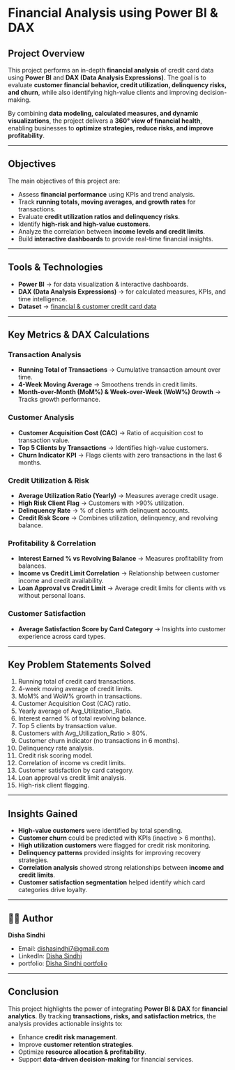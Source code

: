 # Financial Analysis using Power BI & DAX

##  Project Overview

This project performs an in-depth **financial analysis** of credit card data using **Power BI** and **DAX (Data Analysis Expressions)**. The goal is to evaluate **customer financial behavior, credit utilization, delinquency risks, and churn**, while also identifying high-value clients and improving decision-making.

By combining **data modeling, calculated measures, and dynamic visualizations**, the project delivers a **360° view of financial health**, enabling businesses to **optimize strategies, reduce risks, and improve profitability**.

---

##  Objectives

The main objectives of this project are:

* Assess **financial performance** using KPIs and trend analysis.
* Track **running totals, moving averages, and growth rates** for transactions.
* Evaluate **credit utilization ratios and delinquency risks**.
* Identify **high-risk and high-value customers**.
* Analyze the correlation between **income levels and credit limits**.
* Build **interactive dashboards** to provide real-time financial insights.

---

##  Tools & Technologies

* **Power BI** → for data visualization & interactive dashboards.
* **DAX (Data Analysis Expressions)** → for calculated measures, KPIs, and time intelligence.
* **Dataset** → [financial & customer credit card data](https://drive.google.com/drive/folders/1_WFbqp5gg3e7yE6cdBDAj0H5iGGIy0uW)

---

##  Key Metrics & DAX Calculations

###  Transaction Analysis

* **Running Total of Transactions** → Cumulative transaction amount over time.
* **4-Week Moving Average** → Smoothens trends in credit limits.
* **Month-over-Month (MoM%) & Week-over-Week (WoW%) Growth** → Tracks growth performance.

###  Customer Analysis

* **Customer Acquisition Cost (CAC)** → Ratio of acquisition cost to transaction value.
* **Top 5 Clients by Transactions** → Identifies high-value customers.
* **Churn Indicator KPI** → Flags clients with zero transactions in the last 6 months.

###  Credit Utilization & Risk

* **Average Utilization Ratio (Yearly)** → Measures average credit usage.
* **High Risk Client Flag** → Customers with >90% utilization.
* **Delinquency Rate** → % of clients with delinquent accounts.
* **Credit Risk Score** → Combines utilization, delinquency, and revolving balance.

###  Profitability & Correlation

* **Interest Earned % vs Revolving Balance** → Measures profitability from balances.
* **Income vs Credit Limit Correlation** → Relationship between customer income and credit availability.
* **Loan Approval vs Credit Limit** → Average credit limits for clients with vs without personal loans.

###  Customer Satisfaction

* **Average Satisfaction Score by Card Category** → Insights into customer experience across card types.

---

##  Key Problem Statements Solved

1. Running total of credit card transactions.
2. 4-week moving average of credit limits.
3. MoM% and WoW% growth in transactions.
4. Customer Acquisition Cost (CAC) ratio.
5. Yearly average of Avg\_Utilization\_Ratio.
6. Interest earned % of total revolving balance.
7. Top 5 clients by transaction value.
8. Customers with Avg\_Utilization\_Ratio > 80%.
9. Customer churn indicator (no transactions in 6 months).
10. Delinquency rate analysis.
11. Credit risk scoring model.
12. Correlation of income vs credit limits.
13. Customer satisfaction by card category.
14. Loan approval vs credit limit analysis.
15. High-risk client flagging.

---

##  Insights Gained

* **High-value customers** were identified by total spending.
* **Customer churn** could be predicted with KPIs (inactive > 6 months).
* **High utilization customers** were flagged for credit risk monitoring.
* **Delinquency patterns** provided insights for improving recovery strategies.
* **Correlation analysis** showed strong relationships between **income and credit limits**.
* **Customer satisfaction segmentation** helped identify which card categories drive loyalty.

---


## 👩‍💻 Author

**Disha Sindhi**

* Email: [dishasindhi7@gmail.com](mailto:dishasindhi7@gmail.com)
* LinkedIn: [Disha Sindhi](https://www.linkedin.com/in/disha-sindhi-b0092732a)
* portfolio: [Disha Sindhi portfolio](https://www.wscubetech.com/portfolio/data/disha-sindhi-rsk7ymi)

---

##  Conclusion

This project highlights the power of integrating **Power BI & DAX** for **financial analytics**. By tracking **transactions, risks, and satisfaction metrics**, the analysis provides actionable insights to:

* Enhance **credit risk management**.
* Improve **customer retention strategies**.
* Optimize **resource allocation & profitability**.
* Support **data-driven decision-making** for financial services.
